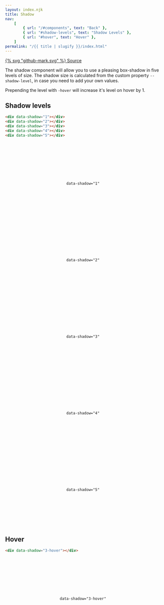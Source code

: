 ```yaml
---
layout: index.njk
title: Shadow
nav:
    [
        { url: "/#components", text: "Back" },
        { url: "#shadow-levels", text: "Shadow Levels" },
        { url: "#hover", text: "Hover" },
    ]
permalink: "/{{ title | slugify }}/index.html"
---
```


<a href="https://github.com/iamschulz/ssstyles/blob/main/css/shadow.css" data-button>{% svg "github-mark.svg" %} Source</a>

The shadow component will allow you to use a pleasing box-shadow in five levels of size. The shadow size is calculated from the custom property `--shadow-level`, in case you need to add your own values.

Prepending the level with `-hover` will increase it's level on hover by 1.

## Shadow levels

```html
<div data-shadow="1"></div>
<div data-shadow="2"></div>
<div data-shadow="3"></div>
<div data-shadow="4"></div>
<div data-shadow="5"></div>
```

<style>
    .demo {
        background: var(--col-bg2);
        margin: 3rem 0;
        height: 200px;
        display: grid;
        align-items: center;
        justify-items: center;
    }
</style>

<div class="demo" data-shadow="1"><code>data-shadow="1"</code></div>
<div class="demo" data-shadow="2"><code>data-shadow="2"</code></div>
<div class="demo" data-shadow="3"><code>data-shadow="3"</code></div>
<div class="demo" data-shadow="4"><code>data-shadow="4"</code></div>
<div class="demo" data-shadow="5"><code>data-shadow="5"</code></div>

## Hover

```html
<div data-shadow="3-hover"></div>
```

<div class="demo" data-shadow="3-hover"><code>data-shadow="3-hover"</code></div>
